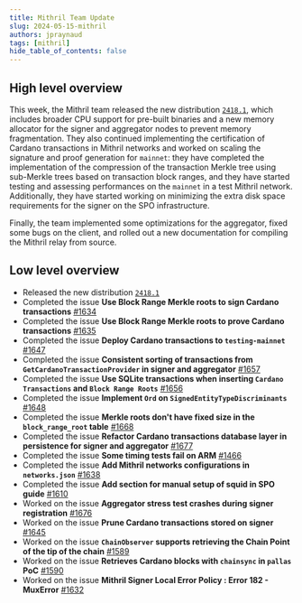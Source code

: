 ```yaml
---
title: Mithril Team Update
slug: 2024-05-15-mithril
authors: jpraynaud
tags: [mithril]
hide_table_of_contents: false
---
```


## High level overview

This week, the Mithril team released the new distribution [`2418.1`](https://github.com/input-output-hk/mithril/releases/tag/2418.1), which includes broader CPU support for pre-built binaries and a new memory allocator for the signer and aggregator nodes to prevent memory fragmentation. They also continued implementing the certification of Cardano transactions in Mithril networks and worked on scaling the signature and proof generation for `mainnet`: they have completed the implementation of the compression of the transaction Merkle tree using sub-Merkle trees based on transaction block ranges, and they have started testing and assessing performances on the `mainnet` in a test Mithril network. Additionally, they have started working on minimizing the extra disk space requirements for the signer on the SPO infrastructure.

Finally, the team implemented some optimizations for the aggregator, fixed some bugs on the client, and rolled out a new documentation for compiling the Mithril relay from source.

## Low level overview
- Released the new distribution [`2418.1`](https://github.com/input-output-hk/mithril/releases/tag/2418.1)
- Completed the issue **Use Block Range Merkle roots to sign Cardano transactions** [#1634](https://github.com/input-output-hk/mithril/issues/1634)
- Completed the issue **Use Block Range Merkle roots to prove Cardano transactions** [#1635](https://github.com/input-output-hk/mithril/issues/1635)
- Completed the issue **Deploy Cardano transactions to `testing-mainnet`** [#1647](https://github.com/input-output-hk/mithril/issues/1647)
- Completed the issue **Consistent sorting of transactions from `GetCardanoTransactionProvider` in signer and aggregator** [#1657](https://github.com/input-output-hk/mithril/issues/1657)
- Completed the issue **Use SQLite transactions when inserting `Cardano Transactions` and `Block Range Roots`** [#1656](https://github.com/input-output-hk/mithril/issues/1656)
- Completed the issue **Implement `Ord` on `SignedEntityTypeDiscriminants`** [#1648](https://github.com/input-output-hk/mithril/issues/1648)
- Completed the issue **Merkle roots don't have fixed size in the `block_range_root` table** [#1668](https://github.com/input-output-hk/mithril/issues/1668)
- Completed the issue **Refactor Cardano transactions database layer in persistence for signer and aggregator** [#1677](https://github.com/input-output-hk/mithril/issues/1677)
- Completed the issue **Some timing tests fail on ARM** [#1466](https://github.com/input-output-hk/mithril/issues/1466)
- Completed the issue **Add Mithril networks configurations in `networks.json`** [#1638](https://github.com/input-output-hk/mithril/issues/1638)
- Completed the issue **Add section for manual setup of squid in SPO guide** [#1610](https://github.com/input-output-hk/mithril/issues/1610)
- Worked on the issue **Aggregator stress test crashes during signer registration** [#1676](https://github.com/input-output-hk/mithril/issues/1676)
- Worked on the issue **Prune Cardano transactions stored on signer** [#1645](https://github.com/input-output-hk/mithril/issues/1645)
- Worked on the issue **`ChainObserver` supports retrieving the Chain Point of the tip of the chain** [#1589](https://github.com/input-output-hk/mithril/issues/1589)
- Worked on the issue **Retrieves Cardano blocks with `chainsync` in `pallas` PoC** [#1590](https://github.com/input-output-hk/mithril/issues/1590)
- Worked on the issue **Mithril Signer Local Error Policy : Error 182 - MuxError** [#1632](https://github.com/input-output-hk/mithril/issues/1632)



